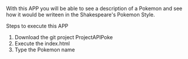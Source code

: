 With this APP you will be able to see a description of a Pokemon and see how it would be writeen
in the Shakespeare's Pokemon Style.

Steps to execute this APP
1) Download the git project ProjectAPIPoke
2) Execute the index.html
3) Type the Pokemon name
